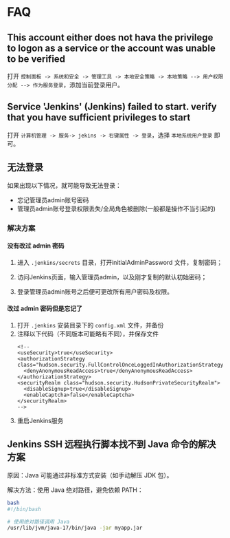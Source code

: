 # FAQ

## This account either does not hava the privilege to logon as a service or the account was unable to be verified

打开 ```控制面板 -> 系统和安全 -> 管理工具 -> 本地安全策略 -> 本地策略 --> 用户权限分配 --> 作为服务登录```，添加当前登录用户。

## Service 'Jenkins' (Jenkins) failed to start. verify that you have sufficient privileges to start

打开 ```计算机管理 -> 服务-> jekins -> 右键属性 -> 登录```，选择 ```本地系统用户登录``` 即可。

## 无法登录

如果出现以下情况，就可能导致无法登录：

- 忘记管理员admin账号密码
- 管理员admin账号登录权限丢失/全局角色被删除(一般都是操作不当引起的)

### 解决方案

#### 没有改过 admin 密码

1. 进入 ```.jenkins/secrets``` 目录，打开initialAdminPassword 文件，复制密码；

2. 访问Jenkins页面，输入管理员admin，以及刚才复制的默认初始密码；

3. 登录管理员admin账号之后便可更改所有用户密码及权限。

#### 改过 admin 密码但是忘记了

1. 打开 ```.jenkins``` 安装目录下的 ```config.xml``` 文件，并备份
2. 注释以下代码（不同版本可能略有不同），并保存文件
   ```
   <!--
   <useSecurity>true</useSecurity>
   <authorizationStrategy class="hudson.security.FullControlOnceLoggedInAuthorizationStrategy">
     <denyAnonymousReadAccess>true</denyAnonymousReadAccess>
   </authorizationStrategy>
   <securityRealm class="hudson.security.HudsonPrivateSecurityRealm">
     <disableSignup>true</disableSignup>
     <enableCaptcha>false</enableCaptcha>
   </securityRealm>
   -->
   ```
3. 重启Jenkins服务

## Jenkins SSH 远程执行脚本找不到 Java 命令的解决方案

原因：Java 可能通过非标准方式安装（如手动解压 JDK 包）。

解决方法：使用 Java 绝对路径，避免依赖 PATH：

```sh
bash
#!/bin/bash

# 使用绝对路径调用 Java
/usr/lib/jvm/java-17/bin/java -jar myapp.jar
```
